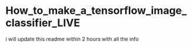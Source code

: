 # How_to_make_a_tensorflow_image_classifier_LIVE

i will update this readme within 2 hours with all the info
